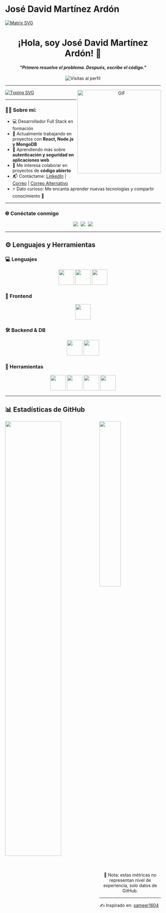 # José David Martínez Ardón  

[![Matrix SVG](https://raw.githubusercontent.com/rodrigograca31/rodrigograca31/master/matrix.svg)](https://www.youtube.com/watch?v=SDkAGkd4NLc)  

<h1 align="center"><b>¡Hola, soy José David Martínez Ardón! 👋</b></h1>  
<h4 align="center"><i>"Primero resuelve el problema. Después, escribe el código."</i></h4>  

<p align="center">
  <img src="https://komarev.com/ghpvc/?username=jdma-2&label=Profile%20views&color=0e75b6&style=flat" alt="Visitas al perfil"/>
</p>  

---

<a target="_blank" align="center">
  <img align="right" height="270px" alt="GIF" src="https://raw.githubusercontent.com/jdma-2/jdma-2/main/assets/coding.gif" />
</a>

[![Typing SVG](https://readme-typing-svg.herokuapp.com?duration=6000&color=36BCF7&background=00000000&width=500&height=120&lines=👋+Hola!+Soy+José+David+Martínez+Ardón;💻+Full+Stack+Developer+en+formación;🚀+Amante+de+la+tecnología+y+el+código)](https://git.io/typing-svg)

---

### 👨‍💻 Sobre mí:
- 💻 Desarrollador Full Stack en formación  
- 🔭 Actualmente trabajando en proyectos con **React, Node.js y MongoDB**  
- 🌱 Aprendiendo más sobre **autenticación y seguridad en aplicaciones web**  
- 👯 Me interesa colaborar en proyectos de **código abierto**  
- 📬 Contáctame: [LinkedIn](https://www.linkedin.com/in/jose-david-martinez-ardon-3167a9224/) | [Correo](mailto:jdma_cachito52@hotmail.com) | [Correo Alternativo](mailto:jdma.cachicacho53@gmail.com)  
- ⚡ Dato curioso: Me encanta aprender nuevas tecnologías y compartir conocimiento 🚀  

---

### 🌐 Conéctate conmigo  

<p align="center">
<a href="https://www.linkedin.com/in/jose-david-martinez-ardon-3167a9224/"><img src="https://img.shields.io/badge/-LinkedIn-0A66C2?style=for-the-badge&logo=linkedin&logoColor=white"/></a>&nbsp;
<a href="mailto:jdma_cachito52@hotmail.com"><img src="https://img.shields.io/badge/-Outlook-0078D4?style=for-the-badge&logo=microsoft-outlook&logoColor=white"/></a>&nbsp;
<a href="mailto:jdma.cachicacho53@gmail.com"><img src="https://img.shields.io/badge/-Gmail-D14836?style=for-the-badge&logo=gmail&logoColor=white"/></a>
</p>  

---

## ⚙️ Lenguajes y Herramientas  

### 💻 Lenguajes
<p align="center">
  <img src="https://cdn.jsdelivr.net/gh/devicons/devicon/icons/html5/html5-original.svg" width="50" height="50"/>
  <img src="https://cdn.jsdelivr.net/gh/devicons/devicon/icons/css3/css3-original.svg" width="50" height="50"/>
  <img src="https://cdn.jsdelivr.net/gh/devicons/devicon/icons/javascript/javascript-original.svg" width="50" height="50"/>
</p>  

### 🚀 Frontend
<p align="center">
  <img src="https://cdn.jsdelivr.net/gh/devicons/devicon/icons/react/react-original.svg" width="50" height="50"/>
</p>

### 🛠 Backend & DB
<p align="center">
  <img src="https://cdn.jsdelivr.net/gh/devicons/devicon/icons/nodejs/nodejs-original.svg" width="50" height="50"/>
  <img src="https://cdn.jsdelivr.net/gh/devicons/devicon/icons/mongodb/mongodb-original.svg" width="50" height="50"/>
</p>

### 🔧 Herramientas
<p align="center">
  <img src="https://cdn.jsdelivr.net/gh/devicons/devicon/icons/vscode/vscode-original.svg" width="50" height="50"/>
  <img src="https://cdn.jsdelivr.net/gh/devicons/devicon/icons/git/git-original.svg" width="50" height="50"/>
  <img src="https://cdn.jsdelivr.net/gh/devicons/devicon/icons/github/github-original.svg" width="50" height="50"/>
  <img src="https://cdn.jsdelivr.net/gh/devicons/devicon/icons/linux/linux-original.svg" width="50" height="50"/>
</p>  

---

## 📊 Estadísticas de GitHub  

<img align="left" src="https://github-readme-stats.vercel.app/api?username=jdma-2&show_icons=true&include_all_commits=true&theme=tokyonight" width="60%">  
<img src="https://github-readme-stats.vercel.app/api/top-langs/?username=jdma-2&layout=compact&theme=radical" width="37%">  

<p align="center">
📌 Nota: estas métricas no representan nivel de experiencia, solo datos de GitHub.
</p>  

---

✍️ Inspirado en: [sameer1604](https://github.com/sameer1604)  
